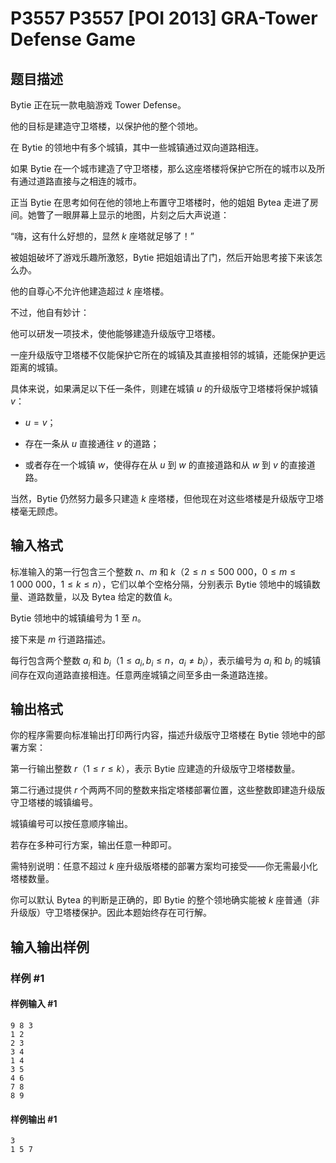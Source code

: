 # P3557 P3557 [POI 2013] GRA-Tower Defense Game

## 题目描述

Bytie 正在玩一款电脑游戏 Tower Defense。

他的目标是建造守卫塔楼，以保护他的整个领地。

在 Bytie 的领地中有多个城镇，其中一些城镇通过双向道路相连。

如果 Bytie 在一个城市建造了守卫塔楼，那么这座塔楼将保护它所在的城市以及所有通过道路直接与之相连的城市。

正当 Bytie 在思考如何在他的领地上布置守卫塔楼时，他的姐姐 Bytea 走进了房间。她瞥了一眼屏幕上显示的地图，片刻之后大声说道：

“嗨，这有什么好想的，显然 $k$ 座塔就足够了！”

被姐姐破坏了游戏乐趣所激怒，Bytie 把姐姐请出了门，然后开始思考接下来该怎么办。

他的自尊心不允许他建造超过 $k$ 座塔楼。

不过，他自有妙计：

他可以研发一项技术，使他能够建造升级版守卫塔楼。

一座升级版守卫塔楼不仅能保护它所在的城镇及其直接相邻的城镇，还能保护更远距离的城镇。

具体来说，如果满足以下任一条件，则建在城镇 $u$ 的升级版守卫塔楼将保护城镇 $v$：

- $u = v$；

- 存在一条从 $u$ 直接通往 $v$ 的道路；

- 或者存在一个城镇 $w$，使得存在从 $u$ 到 $w$ 的直接道路和从 $w$ 到 $v$ 的直接道路。

当然，Bytie 仍然努力最多只建造 $k$ 座塔楼，但他现在对这些塔楼是升级版守卫塔楼毫无顾虑。

## 输入格式

标准输入的第一行包含三个整数 $n$、$m$ 和 $k$（$2\le n\le 500\ 000$，$0\le m\le 1\ 000\ 000$，$1\le k\le n$），它们以单个空格分隔，分别表示 Bytie 领地中的城镇数量、道路数量，以及 Bytea 给定的数值 $k$。

Bytie 领地中的城镇编号为 1 至 $n$。

接下来是 $m$ 行道路描述。

每行包含两个整数 $a_i$ 和 $b_i$（$1\le a_i,b_i\le n$，$a_i \ne b_i$），表示编号为 $a_i$ 和 $b_i$ 的城镇间存在双向道路直接相连。任意两座城镇之间至多由一条道路连接。

## 输出格式

你的程序需要向标准输出打印两行内容，描述升级版守卫塔楼在 Bytie 领地中的部署方案：

第一行输出整数 $r$（$1\le r\le k$），表示 Bytie 应建造的升级版守卫塔楼数量。

第二行通过提供 $r$ 个两两不同的整数来指定塔楼部署位置，这些整数即建造升级版守卫塔楼的城镇编号。

城镇编号可以按任意顺序输出。

若存在多种可行方案，输出任意一种即可。

需特别说明：任意不超过 $k$ 座升级版塔楼的部署方案均可接受——你无需最小化塔楼数量。

你可以默认 Bytea 的判断是正确的，即 Bytie 的整个领地确实能被 $k$ 座普通（非升级版）守卫塔楼保护。因此本题始终存在可行解。

## 输入输出样例

### 样例 #1

#### 样例输入 #1

```
9 8 3
1 2
2 3
3 4
1 4
3 5
4 6
7 8
8 9
```

#### 样例输出 #1

```
3
1 5 7
```
